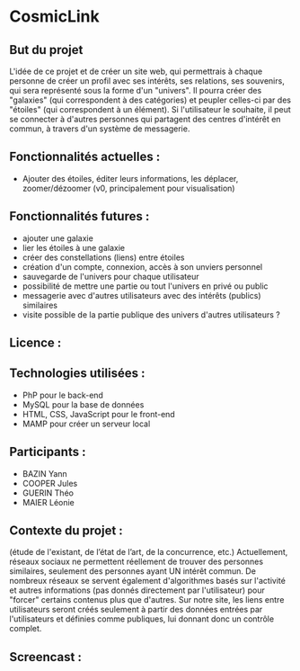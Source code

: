 # CosmicLink

## But du projet

L'idée de ce projet et de créer un site web, qui permettrais à chaque personne de créer un profil avec ses intérêts, ses relations, ses souvenirs, qui sera représenté sous la forme d'un "univers". Il pourra créer des "galaxies" (qui correspondent à des catégories) et peupler celles-ci par des "étoiles" (qui correspondent à un élément). 
Si l'utilisateur le souhaite, il peut se connecter à d'autres personnes qui partagent des centres d'intérêt en commun, à travers d'un système de messagerie.


## Fonctionnalités actuelles :
- Ajouter des étoiles, éditer leurs informations, les déplacer, zoomer/dézoomer (v0, principalement pour visualisation)

## Fonctionnalités futures :
- ajouter une galaxie
- lier les étoiles à une galaxie
- créer des constellations (liens) entre étoiles
- création d'un compte, connexion, accès à son unviers personnel
- sauvegarde de l'univers pour chaque utilisateur
- possibilité de mettre une partie ou tout l'univers en privé ou public
- messagerie avec d'autres utilisateurs avec des intérêts (publics) similaires
- visite possible de la partie publique des univers d'autres utilisateurs ?


## Licence :

## Technologies utilisées :
- PhP pour le back-end
- MySQL pour la base de données
- HTML, CSS, JavaScript pour le front-end
- MAMP pour créer un serveur local

## Participants :
- BAZIN Yann
- COOPER Jules
- GUERIN Théo
- MAIER Léonie

## Contexte du projet : 
(étude de l'existant, de l’état de l’art, de la concurrence, etc.)
Actuellement, réseaux sociaux ne permettent réellement de trouver des personnes similaires, seulement des personnes ayant UN intérêt commun. De nombreux réseaux se servent également d'algorithmes basés sur l'activité et autres informations (pas donnés directement par l'utilisateur) pour "forcer" certains contenus plus que d'autres. 
Sur notre site, les liens entre utilisateurs seront créés seulement à partir des données entrées par l'utilisateurs et définies comme publiques, lui donnant donc un contrôle complet. 


## Screencast : 
